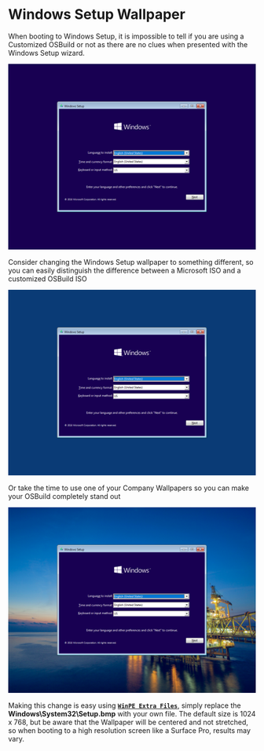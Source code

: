 # Windows Setup Wallpaper

When booting to Windows Setup, it is impossible to tell if you are using a Customized OSBuild or not as there are no clues when presented with the Windows Setup wizard.

![](../../.gitbook/assets/2018-10-31_12-07-28.png)

Consider changing the Windows Setup wallpaper to something different, so you can easily distinguish the difference between a Microsoft ISO and a customized OSBuild ISO

![](../../.gitbook/assets/2018-10-31_10-32-06.png)

Or take the time to use one of your Company Wallpapers so you can make your OSBuild completely stand out

![](../../.gitbook/assets/2018-10-31_12-08-11.png)

Making this change is easy using [**`WinPE Extra Files`**](../osbuild/new-osbuildtask-winpe/winpe-extrafiles.md), simply replace the **Windows\System32\Setup.bmp** with your own file.  The default size is 1024 x 768, but be aware that the Wallpaper will be centered and not stretched, so when booting to a high resolution screen like a Surface Pro, results may vary.

